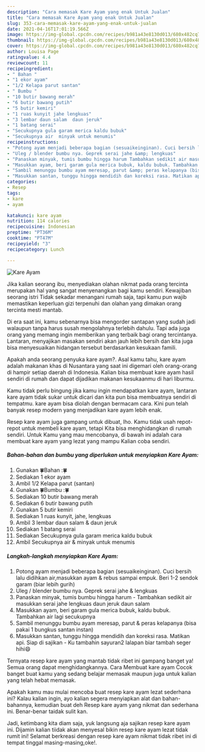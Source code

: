 ```yaml
---
description: "Cara memasak Kare Ayam yang enak Untuk Jualan"
title: "Cara memasak Kare Ayam yang enak Untuk Jualan"
slug: 353-cara-memasak-kare-ayam-yang-enak-untuk-jualan
date: 2021-04-16T17:01:19.566Z
image: https://img-global.cpcdn.com/recipes/b981a43e8130d013/680x482cq70/kare-ayam-foto-resep-utama.jpg
thumbnail: https://img-global.cpcdn.com/recipes/b981a43e8130d013/680x482cq70/kare-ayam-foto-resep-utama.jpg
cover: https://img-global.cpcdn.com/recipes/b981a43e8130d013/680x482cq70/kare-ayam-foto-resep-utama.jpg
author: Louisa Page
ratingvalue: 4.4
reviewcount: 11
recipeingredient:
- " Bahan "
- "1 ekor ayam"
- "1/2 Kelapa parut santan"
- " Bumbu "
- "10 butir bawang merah"
- "6 butir bawang putih"
- "5 butir kemiri"
- "1 ruas kunyit jahe lengkuas"
- "3 lembar daun salam  daun jeruk"
- "1 batang serai"
- "Secukupnya gula garam merica kaldu bubuk"
- "Secukupnya air  minyak untuk menumis"
recipeinstructions:
- "Potong ayam menjadi beberapa bagian (sesuaikeinginan). Cuci bersih lalu didihkan air,masukkan ayam &amp; rebus sampai empuk. Beri 1-2 sendok garam (biar lebih gurih)"
- "Uleg / blender bumbu nya. Geprek serai jahe &amp; lengkuas"
- "Panaskan minyak, tumis bumbu hingga harum Tambahkan sedikit air masukkan serai jahe lengkuas daun jeruk daun salam"
- "Masukkan ayam, beri garam gula merica bubuk, kaldu bubuk. Tambahkan air lagi secukupnya"
- "Sambil menunggu bumbu ayam meresap, parut &amp; peras kelapanya (bisa pakai 1 bungkus santan instan)"
- "Masukkan santan, tunggu hingga mendidih dan koreksi rasa. Matikan api. Siap di sajikan Ku tambahin sayuran2 lalapan biar tambah seger hihi😄"
categories:
- Resep
tags:
- kare
- ayam

katakunci: kare ayam 
nutrition: 114 calories
recipecuisine: Indonesian
preptime: "PT36M"
cooktime: "PT47M"
recipeyield: "3"
recipecategory: Lunch

---
```



![Kare Ayam](https://img-global.cpcdn.com/recipes/b981a43e8130d013/680x482cq70/kare-ayam-foto-resep-utama.jpg)

Jika kalian seorang ibu, menyediakan olahan nikmat pada orang tercinta merupakan hal yang sangat menyenangkan bagi kamu sendiri. Kewajiban seorang istri Tidak sekadar menangani rumah saja, tapi kamu pun wajib memastikan keperluan gizi terpenuhi dan olahan yang dimakan orang tercinta mesti mantab.

Di era  saat ini, kamu sebenarnya bisa mengorder santapan yang sudah jadi walaupun tanpa harus susah mengolahnya terlebih dahulu. Tapi ada juga orang yang memang ingin memberikan yang terbaik bagi orang tercintanya. Lantaran, menyajikan masakan sendiri akan jauh lebih bersih dan kita juga bisa menyesuaikan hidangan tersebut berdasarkan kesukaan famili. 



Apakah anda seorang penyuka kare ayam?. Asal kamu tahu, kare ayam adalah makanan khas di Nusantara yang saat ini digemari oleh orang-orang di hampir setiap daerah di Indonesia. Kalian bisa membuat kare ayam hasil sendiri di rumah dan dapat dijadikan makanan kesukaanmu di hari liburmu.

Kamu tidak perlu bingung jika kamu ingin mendapatkan kare ayam, lantaran kare ayam tidak sukar untuk dicari dan kita pun bisa membuatnya sendiri di tempatmu. kare ayam bisa diolah dengan bermacam cara. Kini pun telah banyak resep modern yang menjadikan kare ayam lebih enak.

Resep kare ayam juga gampang untuk dibuat, lho. Kamu tidak usah repot-repot untuk membeli kare ayam, tetapi Kita bisa menghidangkan di rumah sendiri. Untuk Kamu yang mau mencobanya, di bawah ini adalah cara membuat kare ayam yang lezat yang mampu Kalian coba sendiri.

<!--inarticleads1-->

##### Bahan-bahan dan bumbu yang diperlukan untuk menyiapkan Kare Ayam:

1. Gunakan  🍀Bahan :🍀
1. Sediakan 1 ekor ayam
1. Ambil 1/2 Kelapa parut (santan)
1. Gunakan  🍀Bumbu :🍀
1. Sediakan 10 butir bawang merah
1. Sediakan 6 butir bawang putih
1. Gunakan 5 butir kemiri
1. Sediakan 1 ruas kunyit, jahe, lengkuas
1. Ambil 3 lembar daun salam &amp; daun jeruk
1. Sediakan 1 batang serai
1. Sediakan Secukupnya gula garam merica kaldu bubuk
1. Ambil Secukupnya air &amp; minyak untuk menumis




<!--inarticleads2-->

##### Langkah-langkah menyiapkan Kare Ayam:

1. Potong ayam menjadi beberapa bagian (sesuaikeinginan). Cuci bersih lalu didihkan air,masukkan ayam &amp; rebus sampai empuk. Beri 1-2 sendok garam (biar lebih gurih)
1. Uleg / blender bumbu nya. Geprek serai jahe &amp; lengkuas
1. Panaskan minyak, tumis bumbu hingga harum - Tambahkan sedikit air masukkan serai jahe lengkuas daun jeruk daun salam
1. Masukkan ayam, beri garam gula merica bubuk, kaldu bubuk. Tambahkan air lagi secukupnya
1. Sambil menunggu bumbu ayam meresap, parut &amp; peras kelapanya (bisa pakai 1 bungkus santan instan)
1. Masukkan santan, tunggu hingga mendidih dan koreksi rasa. Matikan api. Siap di sajikan - Ku tambahin sayuran2 lalapan biar tambah seger hihi😄




Ternyata resep kare ayam yang mantab tidak ribet ini gampang banget ya! Semua orang dapat menghidangkannya. Cara Membuat kare ayam Cocok banget buat kamu yang sedang belajar memasak maupun juga untuk kalian yang telah hebat memasak.

Apakah kamu mau mulai mencoba buat resep kare ayam lezat sederhana ini? Kalau kalian ingin, ayo kalian segera menyiapkan alat dan bahan-bahannya, kemudian buat deh Resep kare ayam yang nikmat dan sederhana ini. Benar-benar taidak sulit kan. 

Jadi, ketimbang kita diam saja, yuk langsung aja sajikan resep kare ayam ini. Dijamin kalian tiidak akan menyesal bikin resep kare ayam lezat tidak rumit ini! Selamat berkreasi dengan resep kare ayam nikmat tidak ribet ini di tempat tinggal masing-masing,oke!.

